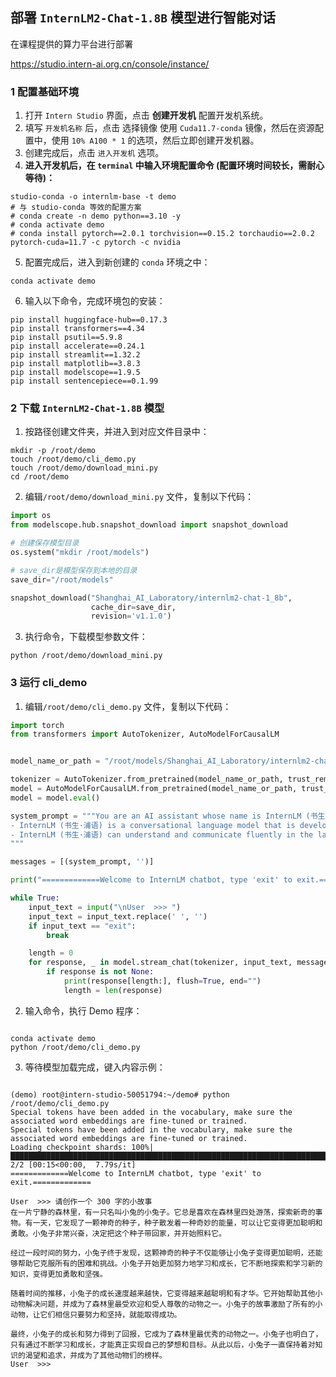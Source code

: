 

##  **部署 `InternLM2-Chat-1.8B` 模型进行智能对话**

在课程提供的算力平台进行部署

https://studio.intern-ai.org.cn/console/instance/

### **1 配置基础环境**

1. 打开 `Intern Studio` 界面，点击 **创建开发机** 配置开发机系统。
2. 填写 `开发机名称` 后，点击 选择镜像 使用 `Cuda11.7-conda` 镜像，然后在资源配置中，使用 `10% A100 * 1` 的选项，然后立即创建开发机器。
3. 创建完成后，点击 `进入开发机` 选项。
4. **进入开发机后，在 `terminal` 中输入环境配置命令 (配置环境时间较长，需耐心等待)：**

```shell
studio-conda -o internlm-base -t demo
# 与 studio-conda 等效的配置方案
# conda create -n demo python==3.10 -y
# conda activate demo
# conda install pytorch==2.0.1 torchvision==0.15.2 torchaudio==2.0.2 pytorch-cuda=11.7 -c pytorch -c nvidia
```

5. 配置完成后，进入到新创建的 `conda` 环境之中：

```shell
conda activate demo
```

6. 输入以下命令，完成环境包的安装：

```shell
pip install huggingface-hub==0.17.3
pip install transformers==4.34 
pip install psutil==5.9.8
pip install accelerate==0.24.1
pip install streamlit==1.32.2 
pip install matplotlib==3.8.3 
pip install modelscope==1.9.5
pip install sentencepiece==0.1.99
```



### 2 下载 `InternLM2-Chat-1.8B` 模型


1. 按路径创建文件夹，并进入到对应文件目录中：

```shell
mkdir -p /root/demo
touch /root/demo/cli_demo.py
touch /root/demo/download_mini.py
cd /root/demo
```

2. 编辑`/root/demo/download_mini.py` 文件，复制以下代码：

```python
import os
from modelscope.hub.snapshot_download import snapshot_download

# 创建保存模型目录
os.system("mkdir /root/models")

# save_dir是模型保存到本地的目录
save_dir="/root/models"

snapshot_download("Shanghai_AI_Laboratory/internlm2-chat-1_8b", 
                  cache_dir=save_dir, 
                  revision='v1.1.0')

```

3. 执行命令，下载模型参数文件：

```shell
python /root/demo/download_mini.py
```


### 3 运行 cli_demo

1. 编辑`/root/demo/cli_demo.py` 文件，复制以下代码：

```python
import torch
from transformers import AutoTokenizer, AutoModelForCausalLM


model_name_or_path = "/root/models/Shanghai_AI_Laboratory/internlm2-chat-1_8b"

tokenizer = AutoTokenizer.from_pretrained(model_name_or_path, trust_remote_code=True, device_map='cuda:0')
model = AutoModelForCausalLM.from_pretrained(model_name_or_path, trust_remote_code=True, torch_dtype=torch.bfloat16, device_map='cuda:0')
model = model.eval()

system_prompt = """You are an AI assistant whose name is InternLM (书生·浦语).
- InternLM (书生·浦语) is a conversational language model that is developed by Shanghai AI Laboratory (上海人工智能实验室). It is designed to be helpful, honest, and harmless.
- InternLM (书生·浦语) can understand and communicate fluently in the language chosen by the user such as English and 中文.
"""

messages = [(system_prompt, '')]

print("=============Welcome to InternLM chatbot, type 'exit' to exit.=============")

while True:
    input_text = input("\nUser  >>> ")
    input_text = input_text.replace(' ', '')
    if input_text == "exit":
        break

    length = 0
    for response, _ in model.stream_chat(tokenizer, input_text, messages):
        if response is not None:
            print(response[length:], flush=True, end="")
            length = len(response)

```

2. 输入命令，执行 Demo 程序：

```shell

conda activate demo
python /root/demo/cli_demo.py
```

3. 等待模型加载完成，键入内容示例：

```shell

(demo) root@intern-studio-50051794:~/demo# python /root/demo/cli_demo.py
Special tokens have been added in the vocabulary, make sure the associated word embeddings are fine-tuned or trained.
Special tokens have been added in the vocabulary, make sure the associated word embeddings are fine-tuned or trained.
Loading checkpoint shards: 100%|█████████████████████████████████████████████████████████████████████████████████| 2/2 [00:15<00:00,  7.79s/it]
=============Welcome to InternLM chatbot, type 'exit' to exit.=============

User  >>> 请创作一个 300 字的小故事
在一片宁静的森林里，有一只名叫小兔的小兔子。它总是喜欢在森林里四处游荡，探索新奇的事物。有一天，它发现了一颗神奇的种子，种子散发着一种奇妙的能量，可以让它变得更加聪明和勇敢。小兔子非常兴奋，决定把这个种子带回家，并开始照料它。

经过一段时间的努力，小兔子终于发现，这颗神奇的种子不仅能够让小兔子变得更加聪明，还能够帮助它克服所有的困难和挑战。小兔子开始更加努力地学习和成长，它不断地探索和学习新的知识，变得更加勇敢和坚强。

随着时间的推移，小兔子的成长速度越来越快，它变得越来越聪明和有才华。它开始帮助其他小动物解决问题，并成为了森林里最受欢迎和受人尊敬的动物之一。小兔子的故事激励了所有的小动物，让它们相信只要努力和坚持，就能取得成功。

最终，小兔子的成长和努力得到了回报，它成为了森林里最优秀的动物之一。小兔子也明白了，只有通过不断学习和成长，才能真正实现自己的梦想和目标。从此以后，小兔子一直保持着对知识的渴望和追求，并成为了其他动物们的榜样。
User  >>> 
```

